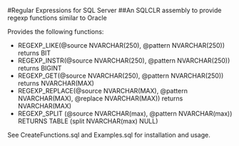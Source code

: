 #Regular Expressions for SQL Server 
##An SQLCLR assembly to provide regexp functions similar to Oracle

Provides the following functions:

*    REGEXP_LIKE(@source NVARCHAR(250), @pattern NVARCHAR(250)) returns BIT
*    REGEXP_INSTR(@source NVARCHAR(250), @pattern NVARCHAR(250)) returns BIGINT
*    REGEXP_GET(@source NVARCHAR(250), @pattern NVARCHAR(250)) returns NVARCHAR(MAX)
*    REGEXP_REPLACE(@source NVARCHAR(MAX), @pattern NVARCHAR(MAX), @replace NVARCHAR(MAX)) returns NVARCHAR(MAX)
*    REGEXP_SPLIT (@source NVARCHAR(max), @pattern NVARCHAR(max)) RETURNS TABLE (split NVARCHAR(max) NULL)

See CreateFunctions.sql and Examples.sql for installation and usage.